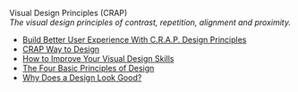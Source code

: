 Visual Design Principles (CRAP)  
_The visual design principles of contrast, repetition, alignment and proximity._

*   [Build Better User Experience With C.R.A.P. Design Principles](https://vwo.com/blog/crap-design-principles/)  
*   [CRAP Way to Design](https://medium.com/@olusegunaribido/crap-way-to-design-61b76622e05b)  
*   [How to Improve Your Visual Design Skills](https://medium.com/swlh/how-to-improve-your-visual-design-skills-2ee8dffd1886)  
*   [The Four Basic Principles of Design](https://szaboka.com/articles/the-four-basic-principles-of-design/)  
*   [Why Does a Design Look Good?](https://www.nngroup.com/articles/why-does-design-look-good/)  
